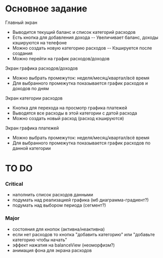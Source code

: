 # Основное задание
Главный экран
- Выводится текущий баланс и список категорий расходов
- Есть кнопка для добавления дохода
-- Увеличивает баланс, доходы кэшируются на телефоне
- Можно создать новую категорию расходов
-- Кэшируется после создания
- Можно перейти на график расходов/доходов

Экран графика расходов/доходов
- Можно выбрать промежуток: неделя/месяц/квартал/всё время
- Для выбранного промежутка показывается график расходов и доходов по дням

Экран категории расходов
- Кнопка для перехода на просмотр графика платежей
- Выводятся все расходы в этой категории с датой расхода
- Можно создать новый расход (расход кэшируются)

Экран графика платежей
- Можно выбрать промежуток: неделя/месяц/квартал/всё время
- Для выбранного промежутка показывается график расходов по данной категории

# TO DO
### Critical
- наполнить список расходов данными
- подумать над реализацией графика (мб диаграмма-градиент?)
- подумать над выбором периода (сегмент?)

### Major
- состояния для кнопок (активна/неактивна)
- если нет расходов то кнопка "добавить категорию" или "добавьте категорию чтобы начать"
- эффект нажатия на balanceView (неоморфизм?)
- анимация фона для экрана расходов

